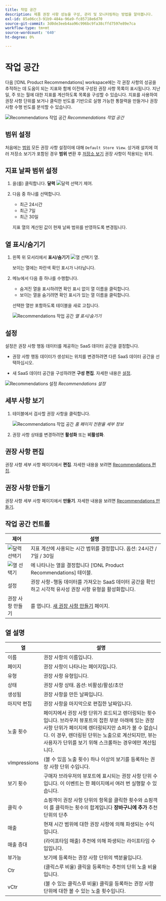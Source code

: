 ```yaml
---
title: 작업 공간
description: 제품 권장 사항 성능을 구성, 관리 및 모니터링하는 방법을 알아봅니다.
exl-id: 85a06cc3-91b9-484a-96a9-fc85718e6d70
source-git-commit: 3d0de3eeb4aa96c996bc9fa38cffd7597e89e7ca
workflow-type: tm+mt
source-wordcount: '640'
ht-degree: 0%

---
```


# 작업 공간

다음 [!DNL Product Recommendations] workspace에는 각 권장 사항의 성공을 추적하는 데 도움이 되는 지표와 함께 이전에 구성된 권장 사항 목록이 표시됩니다. 지난 일, 주 또는 월에 대한 지표를 계산하도록 목록을 구성할 수 있습니다. 지표를 사용하여 권장 사항 단위를 보거나 클릭한 빈도를 기반으로 실행 가능한 통찰력을 만들거나 권장 사항 수행 빈도를 분석할 수 있습니다.

![Recommendations 작업 공간](assets/workspace.png)
_Recommendations 작업 공간_

## 범위 설정

처음에는 [범위](https://experienceleague.adobe.com/docs/commerce-admin/start/setup/websites-stores-views.html) 모든 권장 사항 설정이에 대해 `Default Store View`. 상거래 설치에 여러 저장소 보기가 포함된 경우 **범위** 변환 후 [저장소 보기](https://experienceleague.adobe.com/docs/commerce-admin/start/setup/websites-stores-views.html#scope-settings) 권장 사항이 적용되는 위치.

## 지표 날짜 범위 설정

1. 을(를) 클릭합니다. **달력** ![달력 선택기](assets/icon-calendar.png) 제어.

1. 다음 중 하나를 선택합니다.

   - 최근 24시간
   - 최근 7일
   - 최근 30일

   지표 열의 계산된 값이 현재 날짜 범위를 반영하도록 변경됩니다.

## 열 표시/숨기기

1. 왼쪽 위 모서리에서 **표시/숨기기** ![열 선택기](assets/icon-show-hide-columns.png) 열.

   보이는 열에는 파란색 확인 표시가 나타납니다.

1. 메뉴에서 다음 중 하나를 수행합니다.

   - 숨겨진 열을 표시하려면 확인 표시 없이 열 이름을 클릭합니다.
   - 보이는 열을 숨기려면 확인 표시가 있는 열 이름을 클릭합니다.

   선택한 열만 포함하도록 테이블을 새로 고칩니다.

   ![Recommendations 작업 공간](assets/workspace-select-columns.png)
   _열 표시/숨기기_

## 설정

설정은 권장 사항 행동 데이터를 제공하는 SaaS 데이터 공간을 결정합니다.

- 권장 사항 행동 데이터가 생성되는 위치를 변경하려면 다른 SaaS 데이터 공간을 선택하십시오.

- 새 SaaS 데이터 공간을 구성하려면 **구성 편집**. 자세한 내용은 [설정](settings.md).

![Recommendations 설정](assets/settings.png)
_Recommendations 설정_

## 세부 사항 보기

1. 테이블에서 검사할 권장 사항을 클릭합니다.

   ![Recommendations 작업 공간](assets/recommendation-detail.png)
   _홈 페이지 전환율 세부 정보_

1. 권장 사항 상태를 변경하려면 **활성화** 또는 **비활성화**.

## 권장 사항 편집

권장 사항 세부 사항 페이지에서 **편집**. 자세한 내용을 보려면 [Recommendations 편집](edit.md).

## 권장 사항 만들기

권장 사항 세부 사항 페이지에서 **만들기**. 자세한 내용을 보려면 [Recommendations 만들기](create.md).

## 작업 공간 컨트롤

| 제어 | 설명 |
|---|---|
| ![달력 선택기](assets/icon-calendar.png) | 지표 계산에 사용되는 시간 범위를 결정합니다. 옵션: 24시간 / 7일 / 30일 |
| ![열 선택기](assets/icon-show-hide-columns.png) | 에 나타나는 열을 결정합니다 [!DNL Product Recommendations] 테이블. |
| 설정 | 권장 사항-행동 데이터를 가져오는 SaaS 데이터 공간을 확인하고 시각적 유사성 권장 사항 유형을 활성화합니다. |
| 권장 사항 만들기 | 를 엽니다. [새 권장 사항 만들기](create.md) 페이지. |

## 열 설명

| 열 | 설명 |
|---|---|
| 이름 | 권장 사항의 이름입니다. |
| 페이지 | 권장 사항이 나타나는 페이지입니다. |
| 유형 | 권장 사항 유형입니다. |
| 상태 | 권장 사항 상태. 옵션: 비활성/활성/초안 |
| 생성됨 | 권장 사항을 만든 날짜입니다. |
| 마지막 편집 | 권장 사항을 마지막으로 편집한 날짜입니다. |
| 노출 횟수 | 페이지에서 권장 사항 단위가 로드되고 렌더링되는 횟수입니다. 브라우저 뷰포트의 접힌 부분 아래에 있는 권장 사항 단위가 페이지에 렌더링되지만 쇼퍼가 볼 수 없습니다. 이 경우, 렌더링된 단위는 노출으로 계산되지만, 뷰는 사용자가 단위를 보기 위해 스크롤하는 경우에만 계산됩니다. |
| vImpressions | (볼 수 있음 노출 횟수) 하나 이상의 보기를 등록하는 권장 사항 단위 수입니다. |
| 보기 횟수 | 구매자 브라우저의 뷰포트에 표시되는 권장 사항 단위 수입니다. 이 이벤트는 한 페이지에서 여러 번 실행할 수 있습니다. |
| 클릭 수 | 쇼핑객이 권장 사항 단위의 항목을 클릭한 횟수와 쇼핑객이 를 클릭하는 횟수의 합계입니다 **장바구니에 추가** 추천 단위의 단추 |
| 매출 | 현재 시간 범위에 대한 권장 사항에 의해 파생되는 수익입니다. |
| 매출 증대 | (라이프타임 매출) 추천에 의해 파생되는 라이프타임 수입입니다. |
| 뷰가능 | 보기에 등록하는 권장 사항 단위의 백분율입니다. |
| Ctr | (클릭스루 비율) 클릭을 등록하는 추천의 단위 노출 비율입니다. |
| vCtr | (볼 수 있는 클릭스루 비율) 클릭을 등록하는 권장 사항 단위에 대한 볼 수 있는 노출 횟수입니다. |
